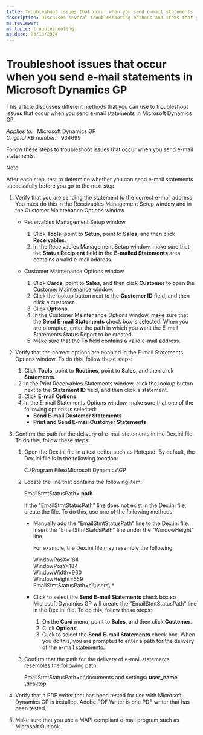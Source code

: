 ```yaml
---
title: Troubleshoot issues that occur when you send e-mail statements
description: Discusses several troubleshooting methods and items that you can review to troubleshoot issues that occur when you send e-mail statements in Microsoft Dynamics GP.
ms.reviewer:
ms.topic: troubleshooting
ms.date: 03/13/2024
---
```

# Troubleshoot issues that occur when you send e-mail statements in Microsoft Dynamics GP

This article discusses different methods that you can use to troubleshoot issues that occur when you send e-mail statements in Microsoft Dynamics GP.

_Applies to:_ &nbsp; Microsoft Dynamics GP  
_Original KB number:_ &nbsp; 934699

Follow these steps to troubleshoot issues that occur when you send e-mail statements.

> [!NOTE]
> After each step, test to determine whether you can send e-mail statements successfully before you go to the next step.

1. Verify that you are sending the statement to the correct e-mail address. You must do this in the Receivables Management Setup window and in the Customer Maintenance Options window.

    - Receivables Management Setup window

        1. Click **Tools**, point to **Setup**, point to **Sales**, and then click **Receivables**.
        2. In the Receivables Management Setup window, make sure that the **Status Recipient** field in the **E-mailed Statements** area contains a valid e-mail address.

    - Customer Maintenance Options window

        1. Click **Cards**, point to **Sales**, and then click **Customer** to open the Customer Maintenance window.
        2. Click the lookup button next to the **Customer ID** field, and then click a customer.
        3. Click **Options**.
        4. In the Customer Maintenance Options window, make sure that the **Send E-mail Statements** check box is selected. When you are prompted, enter the path in which you want the E-mail Statements Status Report to be created.
        5. Make sure that the **To** field contains a valid e-mail address.

2. Verify that the correct options are enabled in the E-mail Statements Options window. To do this, follow these steps:

    1. Click **Tools**, point to **Routines**, point to **Sales**, and then click **Statements**.
    2. In the Print Receivables Statements window, click the lookup button next to the **Statement ID** field, and then click a statement.
    3. Click **E-mail Options**.
    4. In the E-mail Statements Options window, make sure that one of the following options is selected:
        - **Send E-mail Customer Statements**  
        - **Print and Send E-mail Customer Statements**

3. Confirm the path for the delivery of e-mail statements in the Dex.ini file. To do this, follow these steps:

    1. Open the Dex.ini file in a text editor such as Notepad. By default, the Dex.ini file is in the following location:

        C:\\Program Files\\Microsoft Dynamics\\GP

    2. Locate the line that contains the following item:

        EmailStmtStatusPath= **path**  

        If the "EmailStmtStatusPath" line does not exist in the Dex.ini file, create the file. To do this, use one of the following methods:

        - Manually add the "EmailStmtStatusPath" line to the Dex.ini file. Insert the "EmailStmtStatusPath" line under the "WindowHeight" line.

            For example, the Dex.ini file may resemble the following:

            WindowPosX=184  
            WindowPosY=184  
            WindowWidth=960  
            WindowHeight=559  
            EmailStmtStatusPath=c:\\users\\ *

        - Click to select the **Send E-mail Statements** check box so Microsoft Dynamics GP will create the "EmailStmtStatusPath" line in the Dex.ini file. To do this, follow these steps:
            1. On the **Card** menu, point to **Sales**, and then click **Customer**.
            2. Click **Options**.
            3. Click to select the **Send E-mail Statements** check box. When you do this, you are prompted to enter a path for the delivery of the e-mail statements.

    3. Confirm that the path for the delivery of e-mail statements resembles the following path:

        EmailStmtStatusPath=c:\\documents and settings\\ **user_name** \\desktop

4. Verify that a PDF writer that has been tested for use with Microsoft Dynamics GP is installed. Adobe PDF Writer is one PDF writer that has been tested.

5. Make sure that you use a MAPI compliant e-mail program such as Microsoft Outlook.
